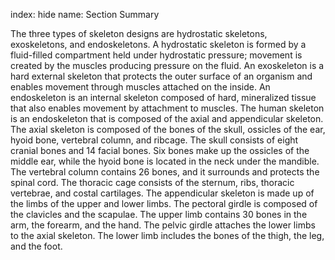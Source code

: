 index: hide
name: Section Summary

The three types of skeleton designs are hydrostatic skeletons, exoskeletons, and endoskeletons. A hydrostatic skeleton is formed by a fluid-filled compartment held under hydrostatic pressure; movement is created by the muscles producing pressure on the fluid. An exoskeleton is a hard external skeleton that protects the outer surface of an organism and enables movement through muscles attached on the inside. An endoskeleton is an internal skeleton composed of hard, mineralized tissue that also enables movement by attachment to muscles. The human skeleton is an endoskeleton that is composed of the axial and appendicular skeleton. The axial skeleton is composed of the bones of the skull, ossicles of the ear, hyoid bone, vertebral column, and ribcage. The skull consists of eight cranial bones and 14 facial bones. Six bones make up the ossicles of the middle ear, while the hyoid bone is located in the neck under the mandible. The vertebral column contains 26 bones, and it surrounds and protects the spinal cord. The thoracic cage consists of the sternum, ribs, thoracic vertebrae, and costal cartilages. The appendicular skeleton is made up of the limbs of the upper and lower limbs. The pectoral girdle is composed of the clavicles and the scapulae. The upper limb contains 30 bones in the arm, the forearm, and the hand. The pelvic girdle attaches the lower limbs to the axial skeleton. The lower limb includes the bones of the thigh, the leg, and the foot.
